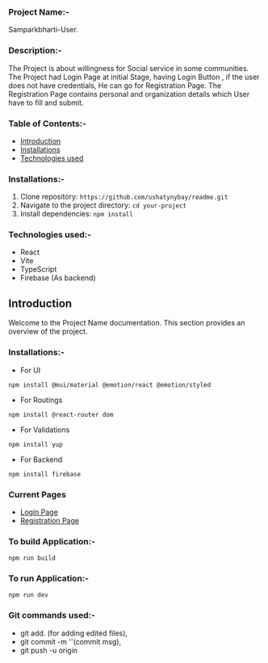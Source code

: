 ### Project Name:-
Samparkbharti-User. 

### Description:-
The Project is about willingness for Social service in some communities.
The Project had Login Page at initial Stage, having Login Button , if the user does not have credentials, He can go for Registration Page. The Registration Page contains personal and organization details which User have to fill and submit.

<!-- ### Technologies used {### Technologies used}
### Installations {### Installations} -->



### Table of Contents:-
- [Introduction](#introduction)
- [Installations](#Installations)
- [Technologies used](#technologies-used)


### Installations:-
1. Clone repository: ``````https://github.com/ushatynybay/readme.git``````
2. Navigate to the project directory: `````` cd your-project ``````
3. Install dependencies: `````` npm install ``````

### Technologies used:-
+ React
+ Vite
+ TypeScript
+ Firebase (As backend)

## Introduction

Welcome to the Project Name documentation. This section provides an overview of the project.



### Installations:-
+ For UI
``````
npm install @mui/material @emotion/react @emotion/styled 
``````
+ For Routings
``````
npm install @react-router dom 
``````
+ For Validations
``````
npm install yup 
``````
+ For Backend
``````
npm install firebase
``````

### Current Pages
+ [Login Page](https://partner.sampark365.com/)
+ [Registration Page](https://partner.sampark365.com/PartnerRegister)

### To build Application:-
``````
npm run build
``````

### To run Application:-
``````
npm run dev
``````

### Git commands used:-
+ git add. (for adding edited files),
+ git commit -m ''(commit msg),
+ git push -u origin <branch-name>

